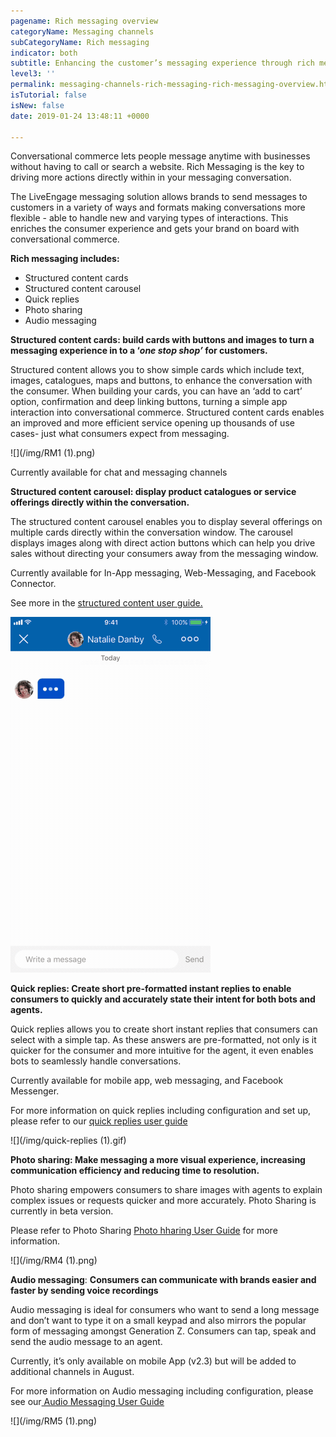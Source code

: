```yaml
---
pagename: Rich messaging overview
categoryName: Messaging channels
subCategoryName: Rich messaging
indicator: both
subtitle: Enhancing the customer’s messaging experience through rich messaging
level3: ''
permalink: messaging-channels-rich-messaging-rich-messaging-overview.html
isTutorial: false
isNew: false
date: 2019-01-24 13:48:11 +0000

---
```

Conversational commerce lets people message anytime with businesses without having to call or search a website. Rich Messaging is the key to driving more actions directly within in your messaging conversation.

The LiveEngage messaging solution allows brands to send messages to customers in a variety of ways and formats making conversations more flexible - able to handle new and varying types of interactions. This enriches the consumer experience and gets your brand on board with conversational commerce.

**Rich messaging includes:**

* Structured content cards
* Structured content carousel
* Quick replies
* Photo sharing
* Audio messaging

**Structured content cards: build cards with buttons and images to turn a messaging experience in to a ‘_one stop shop’_ for customers.**

Structured content allows you to show simple cards which include text, images, catalogues, maps and buttons, to enhance the conversation with the consumer. When building your cards, you can have an ‘add to cart’ option, confirmation and deep linking buttons, turning a simple app interaction into conversational commerce. Structured content cards enables an improved and more efficient service opening up thousands of use cases- just what consumers expect from messaging.

![](/img/RM1 (1).png)

Currently available for chat and messaging channels

**Structured content carousel: display product catalogues or service offerings directly within the conversation.**

The structured content carousel enables you to display several offerings on multiple cards directly within the conversation window. The carousel displays images along with direct action buttons which can help you drive sales without directing your consumers away from the messaging window.

Currently available for In-App messaging, Web-Messaging, and Facebook Connector.

See more in the [structured content user guide.]()

![](/img/Carousel.gif)

**Quick replies: Create short pre-formatted instant replies to enable consumers to quickly and accurately state their intent for both bots and agents.**

Quick replies allows you to create short instant replies that consumers can select with a simple tap. As these answers are pre-formatted, not only is it quicker for the consumer and more intuitive for the agent, it even enables bots to seamlessly handle conversations.

Currently available for mobile app, web messaging, and Facebook Messenger.

For more information on quick replies including configuration and set up, please refer to our [quick replies user guide]()

![](/img/quick-replies (1).gif)

**Photo sharing: Make messaging a more visual experience, increasing communication efficiency and reducing time to resolution.**

Photo sharing empowers consumers to share images with agents to explain complex issues or requests quicker and more accurately. Photo Sharing is currently in beta version.

Please refer to Photo Sharing [Photo hharing User Guide]() for more information.

![](/img/RM4 (1).png)

**Audio messaging**: **Consumers can communicate with brands easier and faster by sending voice recordings**

Audio messaging is ideal for consumers who want to send a long message and don’t want to type it on a small keypad and also mirrors the popular form of messaging amongst Generation Z. Consumers can tap, speak and send the audio message to an agent.

Currently, it’s only available on mobile App (v2.3) but will be added to additional channels in August.

For more information on Audio messaging including configuration, please see our[ Audio Messaging User Guide]()

![](/img/RM5 (1).png)